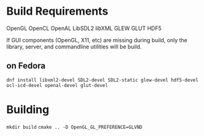 # Build Requirements

OpenGL
OpenCL
OpenAL
LibSDL2
libXML
GLEW
GLUT
HDF5

If GUI components (OpenGL, X11, etc) are missing during build, only the library, server, and commandline utilities will be build.

## on Fedora
`dnf install libxml2-devel SDL2-devel SDL2-static glew-devel hdf5-devel ocl-icd-devel openal-devel glut-devel`

# Building
`mkdir build`
`cmake .. -D OpenGL_GL_PREFERENCE=GLVND`

